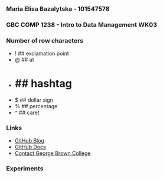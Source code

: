 ### Maria Elisa Bazalytska - 101547578

### GBC COMP 1238 - Intro to Data Management WK03

### Number of row characters

- ! ## exclamation point 
- @ ## at
- # ## hashtag
- $ ## dollar sign
- % ## percentage
- ^ ## caret
  
### Links 

- [GitHub Blog](https://github.blog/developer-skills/github/github-protips-tips-tricks-hacks-and-secrets-from-lee-reilly/)
- [GitHub Docs](https://docs.github.com/en/get-started/writing-on-github/getting-started-with-writing-and-formatting-on-github/basic-writing-and-formatting-syntax)
- [Contact George Brown College](https://www.georgebrown.ca/about/contact)

  
### Experiments 

